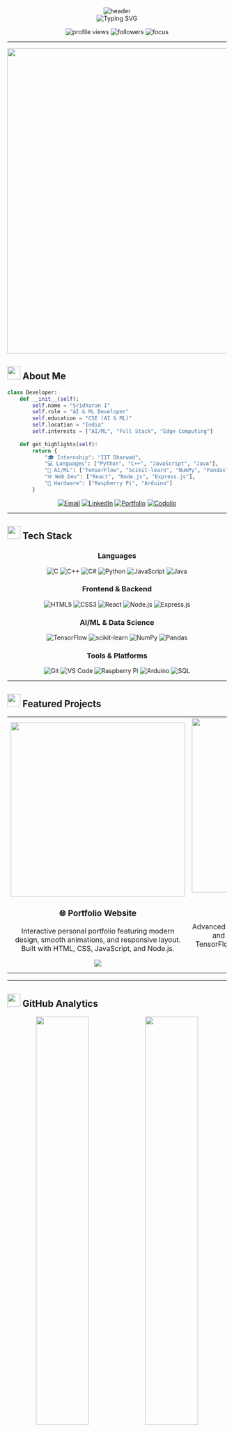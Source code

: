 <!-- ========== ANIMATED HEADER ========== -->
<div align="center">
  <img src="https://capsule-render.vercel.app/api?type=waving&color=gradient&customColorList=6,12,20&height=200&section=header&text=SRIDHARAN%20I&fontSize=50&fontColor=FFFFFF&animation=fadeIn&fontAlignY=38&desc=AI%20%26%20ML%20Developer%20|%20Full%20Stack%20Engineer&descAlignY=55&descSize=18" alt="header"/>
</div>

<!-- ========== TYPING ANIMATION ========== -->
<div align="center">
  <img src="https://readme-typing-svg.demolab.com?font=Fira+Code&size=22&duration=3000&pause=1000&color=0A66C2&center=true&vCenter=true&width=600&lines=Building+Intelligent+Systems+%F0%9F%A4%96;Full+Stack+%2B+AI%2FML+Developer+%F0%9F%9A%80;CSE+(AI%26ML)+Student+%F0%9F%8E%93;IIT+Dharwad+Intern+%F0%9F%8F%86" alt="Typing SVG" />
</div>

<p align="center">
  <img src="https://komarev.com/ghpvc/?username=Sridharan-16&label=Profile%20Views&color=0A66C2&style=flat-square" alt="profile views" />
  <img src="https://img.shields.io/github/followers/Sridharan-16?label=Followers&style=flat-square&color=0A66C2" alt="followers" />
  <img src="https://img.shields.io/badge/Focus-AI%20%26%20ML-blueviolet?style=flat-square" alt="focus" />
</p>

---

<!-- ========== ABOUT ME SECTION ========== -->
<div align="center">
  <img src="https://user-images.githubusercontent.com/74038190/212284100-561aa473-3905-4a80-b561-0d28506553ee.gif" width="700">
</div>

## <img src="https://user-images.githubusercontent.com/74038190/216122041-518ac897-8d92-4c6b-9b3f-ca01dcaf38ee.png" width="30" /> About Me

```python
class Developer:
    def __init__(self):
        self.name = "Sridharan I"
        self.role = "AI & ML Developer"
        self.education = "CSE (AI & ML)"
        self.location = "India"
        self.interests = ["AI/ML", "Full Stack", "Edge Computing"]
        
    def get_highlights(self):
        return {
            "🎓 Internship": "IIT Dharwad",
            "💻 Languages": ["Python", "C++", "JavaScript", "Java"],
            "🤖 AI/ML": ["TensorFlow", "Scikit-learn", "NumPy", "Pandas"],
            "🌐 Web Dev": ["React", "Node.js", "Express.js"],
            "🔧 Hardware": ["Raspberry Pi", "Arduino"]
        }
```

<div align="center">
  
[![Email](https://img.shields.io/badge/Email-kit27.am53%40gmail.com-D14836?style=for-the-badge&logo=gmail&logoColor=white)](mailto:kit27.am53@gmail.com)
[![LinkedIn](https://img.shields.io/badge/LinkedIn-Sridharan--I16-0A66C2?style=for-the-badge&logo=linkedin&logoColor=white)](https://www.linkedin.com/in/sridharan-i16/)
[![Portfolio](https://img.shields.io/badge/Portfolio-Visit%20Now-00C7B7?style=for-the-badge&logo=vercel&logoColor=white)](https://my-portfolio-ten-silk-86.vercel.app/)
[![Codolio](https://img.shields.io/badge/Codolio-Profile-FF6B6B?style=for-the-badge&logo=codepen&logoColor=white)](https://codolio.com/profile/Sridharan_16)

</div>

---

## <img src="https://user-images.githubusercontent.com/74038190/212284087-bbe7e430-757e-4901-90bf-4cd2ce3e1852.gif" width="30"> Tech Stack

<div align="center">

### Languages
![C](https://img.shields.io/badge/C-00599C?style=for-the-badge&logo=c&logoColor=white)
![C++](https://img.shields.io/badge/C++-00599C?style=for-the-badge&logo=cplusplus&logoColor=white)
![C#](https://img.shields.io/badge/C%23-239120?style=for-the-badge&logo=csharp&logoColor=white)
![Python](https://img.shields.io/badge/Python-3776AB?style=for-the-badge&logo=python&logoColor=white)
![JavaScript](https://img.shields.io/badge/JavaScript-F7DF1E?style=for-the-badge&logo=javascript&logoColor=black)
![Java](https://img.shields.io/badge/Java-ED8B00?style=for-the-badge&logo=openjdk&logoColor=white)

### Frontend & Backend
![HTML5](https://img.shields.io/badge/HTML5-E34F26?style=for-the-badge&logo=html5&logoColor=white)
![CSS3](https://img.shields.io/badge/CSS3-1572B6?style=for-the-badge&logo=css3&logoColor=white)
![React](https://img.shields.io/badge/React-20232A?style=for-the-badge&logo=react&logoColor=61DAFB)
![Node.js](https://img.shields.io/badge/Node.js-43853D?style=for-the-badge&logo=node.js&logoColor=white)
![Express.js](https://img.shields.io/badge/Express.js-404D59?style=for-the-badge&logo=express&logoColor=white)

### AI/ML & Data Science
![TensorFlow](https://img.shields.io/badge/TensorFlow-FF6F00?style=for-the-badge&logo=tensorflow&logoColor=white)
![scikit-learn](https://img.shields.io/badge/scikit--learn-F7931E?style=for-the-badge&logo=scikit-learn&logoColor=white)
![NumPy](https://img.shields.io/badge/NumPy-013243?style=for-the-badge&logo=numpy&logoColor=white)
![Pandas](https://img.shields.io/badge/Pandas-150458?style=for-the-badge&logo=pandas&logoColor=white)

### Tools & Platforms
![Git](https://img.shields.io/badge/Git-F05032?style=for-the-badge&logo=git&logoColor=white)
![VS Code](https://img.shields.io/badge/VS%20Code-007ACC?style=for-the-badge&logo=visual-studio-code&logoColor=white)
![Raspberry Pi](https://img.shields.io/badge/Raspberry%20Pi-A22846?style=for-the-badge&logo=raspberry-pi&logoColor=white)
![Arduino](https://img.shields.io/badge/Arduino-00979D?style=for-the-badge&logo=arduino&logoColor=white)
![SQL](https://img.shields.io/badge/SQL-4479A1?style=for-the-badge&logo=postgresql&logoColor=white)

</div>

---

## <img src="https://user-images.githubusercontent.com/74038190/216121986-1a506a75-2381-41fb-b390-180b53824cca.png" width="30" /> Featured Projects

<div align="center">

<table>
<tr>
<td width="50%">
<div align="center">
<img src="https://user-images.githubusercontent.com/74038190/229223263-cf2e4b07-2615-4f87-9c38-e37600f8381a.gif" width="400" />
<h3>🌐 Portfolio Website</h3>
<p>Interactive personal portfolio featuring modern design, smooth animations, and responsive layout. Built with HTML, CSS, JavaScript, and Node.js.</p>
<a href="https://my-portfolio-ten-silk-86.vercel.app/" target="_blank">
<img src="https://img.shields.io/badge/View%20Live-00C7B7?style=for-the-badge&logo=vercel&logoColor=white" />
</a>
</div>
</td>
<td width="50%">
<div align="center">
<img src="https://user-images.githubusercontent.com/74038190/212749447-bfb7e725-6987-49d9-ae85-2015e3e7cc41.gif" width="400" />
<h3>🤖 AI/ML Projects</h3>
<p>Advanced machine learning models for classification and prediction tasks. Implemented using TensorFlow, Scikit-learn, with comprehensive data preprocessing pipelines.</p>
<img src="https://img.shields.io/badge/Status-In%20Progress-yellow?style=for-the-badge" />
</div>
</td>
</tr>
</table>

</div>

---

## <img src="https://user-images.githubusercontent.com/74038190/216122069-5b8169d7-1d8e-4a13-b245-a8e4176c99f8.png" width="30" /> GitHub Analytics

<div align="center">
  <img width="49%" src="https://github-readme-stats.vercel.app/api?username=Sridharan-16&show_icons=true&theme=react&hide_border=true&bg_color=0D1117&title_color=58A6FF&icon_color=58A6FF&text_color=C9D1D9" />
  <img width="49%" src="https://github-readme-streak-stats.herokuapp.com/?user=Sridharan-16&theme=react&hide_border=true&background=0D1117&ring=58A6FF&fire=58A6FF&currStreakLabel=58A6FF" />
</div>

<div align="center">
  <img width="49%" src="https://github-readme-stats.vercel.app/api/top-langs/?username=Sridharan-16&layout=compact&theme=react&hide_border=true&bg_color=0D1117&title_color=58A6FF&text_color=C9D1D9&langs_count=8" />
  <img width="49%" src="https://github-readme-activity-graph.vercel.app/graph?username=Sridharan-16&custom_title=Contribution%20Graph&bg_color=0D1117&color=58A6FF&line=58A6FF&point=C9D1D9&area=true&hide_border=true" />
</div>

---

## <img src="https://user-images.githubusercontent.com/74038190/216120981-b9507c36-0e04-4469-8e27-c99271b45ba5.png" width="30" /> Contribution Activity

<div align="center">
  <img src="https://github-readme-activity-graph.vercel.app/graph?username=Sridharan-16&custom_title=Annual%20Contribution%20Graph&bg_color=0D1117&color=58A6FF&line=58A6FF&point=FFFFFF&area=true&hide_border=true" width="100%" />
</div>

---

## <img src="https://user-images.githubusercontent.com/74038190/216122003-15d62b9c-2ad9-4a1f-aa9a-95334bfd1d7e.png" width="30" /> Achievements

<div align="center">

![Trophies](https://github-profile-trophy.vercel.app/?username=Sridharan-16&theme=algolia&no-frame=true&no-bg=true&row=1&column=7)

</div>

---

## <img src="https://user-images.githubusercontent.com/74038190/212284158-e840e285-664b-44d7-b79b-e264b5e54825.gif" width="30" /> Let's Connect!

<div align="center">
  <img src="https://user-images.githubusercontent.com/74038190/212284115-f47cd8ff-2ffb-4b04-b5bf-4d1c14c0247f.gif" width="700">
</div>

<div align="center">
  
**💡 Open to collaborate on AI/ML projects and Full Stack development**

**📫 Reach out for opportunities, collaborations, or just to chat about tech!**

[![Email](https://img.shields.io/badge/Gmail-D14836?style=for-the-badge&logo=gmail&logoColor=white)](mailto:kit27.am53@gmail.com)
[![LinkedIn](https://img.shields.io/badge/LinkedIn-0A66C2?style=for-the-badge&logo=linkedin&logoColor=white)](https://www.linkedin.com/in/sridharan-i16/)
[![Portfolio](https://img.shields.io/badge/Portfolio-000000?style=for-the-badge&logo=vercel&logoColor=white)](https://my-portfolio-ten-silk-86.vercel.app/)

</div>

---

<!-- ========== ANIMATED FOOTER ========== -->
<div align="center">
  <img src="https://capsule-render.vercel.app/api?type=waving&color=gradient&customColorList=6,12,20&height=120&section=footer&animation=fadeIn" />
  <p>
    <img src="https://readme-typing-svg.demolab.com?font=Fira+Code&size=16&pause=1000&color=0A66C2&center=true&vCenter=true&width=600&lines=Thanks+for+visiting!+%F0%9F%91%8B;Let's+build+something+amazing+together!+%F0%9F%9A%80;Happy+Coding!+%F0%9F%92%BB" alt="Footer" />
  </p>
</div>
